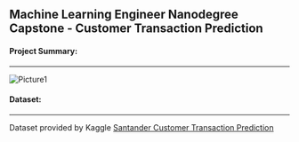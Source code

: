 ## Machine Learning Engineer Nanodegree Capstone - Customer Transaction Prediction

#### Project Summary: 
- - - -
![Picture1](https://user-images.githubusercontent.com/49107319/58367010-a8905d80-7e8e-11e9-8abc-57f0f11eeda6.jpg)

#### Dataset:
- - - -
Dataset provided by Kaggle [Santander Customer Transaction Prediction](https://www.kaggle.com/c/santander-customer-transaction-prediction)
